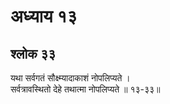 # अध्याय १३

## श्लोक ३३

यथा सर्वगतं सौक्ष्म्यादाकाशं नोपलिप्यते ।<br>सर्वत्रावस्थितो देहे तथात्मा नोपलिप्यते ॥ १३-३३॥<br><br>

